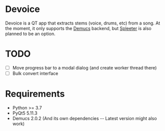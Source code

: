 # Devoice

Devoice is a QT app that extracts stems (voice, drums, etc) from a song.
At the moment, it only supports the [Demucs](https://github.com/facebookresearch/demucs) backend, but [Spleeter](https://github.com/deezer/spleeter) is also planned to be an option.

# TODO

- [ ] Move progress bar to a modal dialog (and create worker thread there)
- [ ] Bulk convert interface

# Requirements

- Python >= 3.7
- PyQt5 5.11.3
- Demucs 2.0.2 (And its own dependencies -- Latest version might also work)
